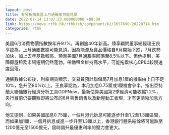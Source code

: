 ```yaml
---
layout: post
title: 有分析稱美國上月通脹率可能見頂
date: 2022-07-14 13:07:23.000000000 +08:00
link: https://news.rthk.hk/rthk/ch/component/k2/1657690-20220714.htm
categories: rthk
---
```


美國6月消費物價指數按年升9.1%，再創逾40年新高。臻享顧問董事總經理王良享認為，上月通脹數據可能見頂，因為能源及食品價格自6月開始下跌，7月跌勢加快，加上去年基數較高，預測美國7月通脹率回落至8.5%以下。但他提到，美國房屋租務市場短期仍然蓬勃，帶動租金維持高水平，可能拖累核心CPI以較慢速度回落。

通脹數據公布後，利率期貨顯示，交易員預計聯儲局7月加息1厘的機率由上日不足10%，急升至80%以上。王良享認為，本月加息0.75厘或1厘機會參半，指出亞特蘭大聯儲銀行經濟分析工具GDPNow，最新估算美國第2季經濟可能收縮1.2%，央行目前仍要觀察即將公布的6月零售銷售以及新屋動工表現，才有更清晰加息方向。

他又提到，如果美國加息0.75厘，一個月港元拆息可能逐步升至1.2至1.3厘區間，而如果加1厘，一個月拆息或進一步升至1.3厘以上，香港銀行體系結餘將可能跌至1200億元至1500億元，屆時調升最優惠利率的壓力會更大。
